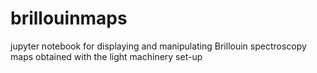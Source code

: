 # brillouinmaps
 jupyter notebook for displaying and manipulating Brillouin spectroscopy maps obtained with the light machinery set-up
